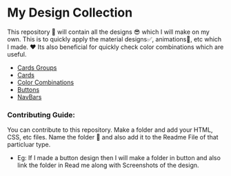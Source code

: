 # My Design Collection

This repository 🧾 will contain all the designs 😎 which I will make on my own. This is to quickly apply the material designs✅, animations🎇, etc which I made. ❤ Its also beneficial for quickly check color combinations which are useful.


* [Cards Groups](https://github.com/AakashCode12/My-Design-Collection/blob/master/Cards%20Group/cardsGroupReadme.md)
* [Cards](https://github.com/AakashCode12/My-Design-Collection/blob/master/Cards/cardsReadme.md)
* [Color Combinations](https://github.com/AakashCode12/My-Design-Collection/blob/master/Color%20Combinations/colorCombinationsReadme.md)
* [Buttons](https://github.com/AakashCode12/My-Design-Collection/blob/master/buttons/ButtonsReadme.md)
* [NavBars](https://github.com/AakashCode12/My-Design-Collection/blob/master/navbars/navbarReadme.md)


### Contributing Guide:

You can contribute to this repository. Make a folder and add your HTML, CSS, etc files. Name the folder 📂 and also add it to the Readme File of that particluar type. 
* Eg: If I made a button design then I will make a folder in button and also link the folder in Read me along with Screenshots of the design.
